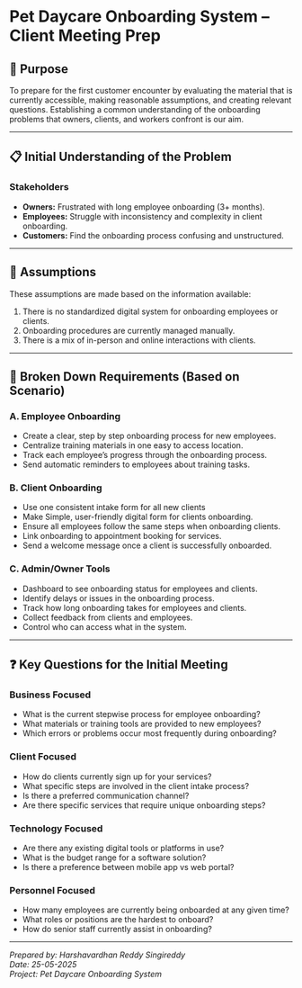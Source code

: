 # Pet Daycare Onboarding System – Client Meeting Prep

## 📌 Purpose
To prepare for the first customer encounter by evaluating the material that is currently accessible, making reasonable assumptions, and creating relevant questions. Establishing a common understanding of the onboarding problems that owners, clients, and workers confront is our aim.

---

## 📋 Initial Understanding of the Problem

### Stakeholders
- **Owners:** Frustrated with long employee onboarding (3+ months).
- **Employees:** Struggle with inconsistency and complexity in client onboarding.
- **Customers:** Find the onboarding process confusing and unstructured.

---

## 📂 Assumptions
These assumptions are made based on the information available:
1. There is no standardized digital system for onboarding employees or clients.
2. Onboarding procedures are currently managed manually.
3. There is a mix of in-person and online interactions with clients.

---

## 🧩 Broken Down Requirements (Based on Scenario)

### A. Employee Onboarding
- Create a clear, step by step onboarding process for new employees.
- Centralize training materials in one easy to access location.
- Track each employee’s progress through the onboarding process.
- Send automatic reminders to employees about training tasks.

### B. Client Onboarding
- Use one consistent intake form for all new clients
- Make Simple, user-friendly digital form for clients onboarding.
- Ensure all employees follow the same steps when onboarding clients.
- Link onboarding to appointment booking for services.
- Send a welcome message once a client is successfully onboarded.

### C. Admin/Owner Tools
- Dashboard to see onboarding status for employees and clients.
- Identify delays or issues in the onboarding process.
- Track how long onboarding takes for employees and clients.
- Collect feedback from clients and employees.
- Control who can access what in the system.

---

## ❓ Key Questions for the Initial Meeting

### Business Focused
- What is the current stepwise process for employee onboarding?
- What materials or training tools are provided to new employees?
- Which errors or problems occur most frequently during onboarding?

### Client Focused
- How do clients currently sign up for your services?
- What specific steps are involved in the client intake process?
- Is there a preferred communication channel?
- Are there specific services that require unique onboarding steps?

### Technology Focused
- Are there any existing digital tools or platforms in use?
- What is the budget range for a software solution?
- Is there a preference between mobile app vs web portal?

### Personnel Focused
- How many employees are currently being onboarded at any given time?
- What roles or positions are the hardest to onboard?
- How do senior staff currently assist in onboarding?

---

*Prepared by: Harshavardhan Reddy Singireddy*  
*Date: 25-05-2025*  
*Project: Pet Daycare Onboarding System*